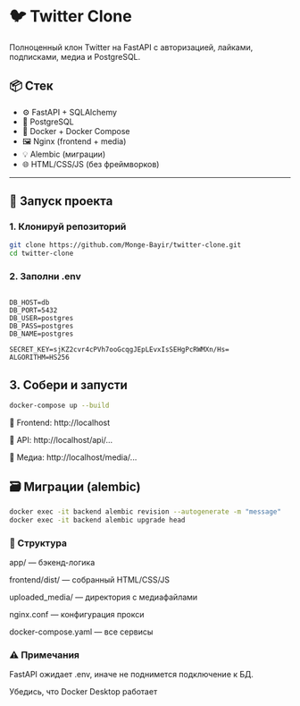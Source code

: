# 🐦 Twitter Clone

Полноценный клон Twitter на FastAPI с авторизацией, лайками, подписками, медиа и PostgreSQL.

## 📦 Стек

- ⚙️ FastAPI + SQLAlchemy
- 🐘 PostgreSQL
- 🐳 Docker + Docker Compose
- 🖼 Nginx (frontend + media)
- 💡 Alembic (миграции)
- 🌐 HTML/CSS/JS (без фреймворков)

---

## 🚀 Запуск проекта

### 1. Клонируй репозиторий

```bash
git clone https://github.com/Monge-Bayir/twitter-clone.git
cd twitter-clone
```
### 2. Заполни .env
```env

DB_HOST=db
DB_PORT=5432
DB_USER=postgres
DB_PASS=postgres
DB_NAME=postgres

SECRET_KEY=sjKZ2cvr4cPVh7ooGcqgJEpLEvxIsSEHgPcRWMXn/Hs=
ALGORITHM=HS256
```

## 3. Собери и запусти
```bash
docker-compose up --build
```
🔗 Frontend: http://localhost

🔗 API: http://localhost/api/...

🔗 Медиа: http://localhost/media/...

## 🗃 Миграции (alembic)
```bash
docker exec -it backend alembic revision --autogenerate -m "message"
docker exec -it backend alembic upgrade head
```

### 📁 Структура
app/ — бэкенд-логика

frontend/dist/ — собранный HTML/CSS/JS

uploaded_media/ — директория с медиафайлами

nginx.conf — конфигурация прокси

docker-compose.yaml — все сервисы

### ⚠️ Примечания
FastAPI ожидает .env, иначе не поднимется подключение к БД.

Убедись, что Docker Desktop работает
